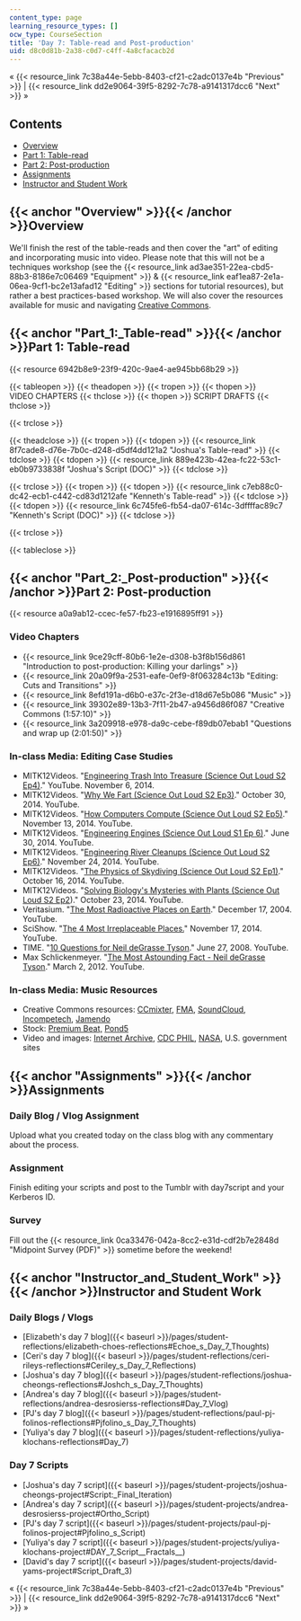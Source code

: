 ```yaml
---
content_type: page
learning_resource_types: []
ocw_type: CourseSection
title: 'Day 7: Table-read and Post-production'
uid: d8c0d81b-2a38-c0d7-c4ff-4a8cfacacb2d
---
```


« {{< resource_link 7c38a44e-5ebb-8403-cf21-c2adc0137e4b "Previous" >}} | {{< resource_link dd2e9064-39f5-8292-7c78-a9141317dcc6 "Next" >}} »

Contents
--------

*   [Overview](#Overview)
*   [Part 1: Table-read](#Part_1:_Table-read)
*   [Part 2: Post-production](#Part_2:_Post-production)
*   [Assignments](#Assignments)
*   [Instructor and Student Work](#Instructor_and_Student_Work)

{{< anchor "Overview" >}}{{< /anchor >}}Overview
------------------------------------------------

We'll finish the rest of the table-reads and then cover the "art" of editing and incorporating music into video. Please note that this will not be a techniques workshop (see the {{< resource_link ad3ae351-22ea-cbd5-88b3-8186e7c06469 "Equipment" >}} & {{< resource_link eaf1ea87-2e1a-06ea-9cf1-bc2e13afad12 "Editing" >}} sections for tutorial resources), but rather a best practices-based workshop. We will also cover the resources available for music and navigating [Creative Commons](http://creativecommons.org/).

{{< anchor "Part_1:_Table-read" >}}{{< /anchor >}}Part 1: Table-read
--------------------------------------------------------------------

{{< resource 6942b8e9-23f9-420c-9ae4-ae945bb68b29 >}}

{{< tableopen >}}
{{< theadopen >}}
{{< tropen >}}
{{< thopen >}}
VIDEO CHAPTERS
{{< thclose >}}
{{< thopen >}}
SCRIPT DRAFTS
{{< thclose >}}

{{< trclose >}}

{{< theadclose >}}
{{< tropen >}}
{{< tdopen >}}
{{< resource_link 8f7cade8-d76e-7b0c-d248-d5df4dd121a2 "Joshua's Table-read" >}}
{{< tdclose >}}
{{< tdopen >}}
{{< resource_link 889e423b-42ea-fc22-53c1-eb0b9733838f "Joshua's Script (DOC)" >}}
{{< tdclose >}}

{{< trclose >}}
{{< tropen >}}
{{< tdopen >}}
{{< resource_link c7eb88c0-dc42-ecb1-c442-cd83d1212afe "Kenneth's Table-read" >}}
{{< tdclose >}}
{{< tdopen >}}
{{< resource_link 6c745fe6-fb54-da07-614c-3dffffac89c7 "Kenneth's Script (DOC)" >}}
{{< tdclose >}}

{{< trclose >}}

{{< tableclose >}}

{{< anchor "Part_2:_Post-production" >}}{{< /anchor >}}Part 2: Post-production
------------------------------------------------------------------------------

{{< resource a0a9ab12-ccec-fe57-fb23-e1916895ff91 >}}

### Video Chapters

*   {{< resource_link 9ce29cff-80b6-1e2e-d308-b3f8b156d861 "Introduction to post-production: Killing your darlings" >}}
*   {{< resource_link 20a09f9a-2531-eafe-0ef9-8f063284c13b "Editing: Cuts and Transitions" >}}
*   {{< resource_link 8efd191a-d6b0-e37c-2f3e-d18d67e5b086 "Music" >}}
*   {{< resource_link 39302e89-13b3-7f11-2b47-a9456d86f087 "Creative Commons (1:57:10)" >}}
*   {{< resource_link 3a209918-e978-da9c-cebe-f89db07ebab1 "Questions and wrap up (2:01:50)" >}}

### In-class Media: Editing Case Studies

*   MITK12Videos. "[Engineering Trash Into Treasure (Science Out Loud S2 Ep4)](https://youtu.be/GzhFgEYiVyY)." YouTube. November 6, 2014.
*   MITK12Videos. "[Why We Fart (Science Out Loud S2 Ep3)](https://youtu.be/R1kxajH629A)." October 30, 2014. YouTube.
*   MITK12Videos. "[How Computers Compute (Science Out Loud S2 Ep5)](https://youtu.be/8cVsgFN3hSM)." November 13, 2014. YouTube.
*   MITK12Videos. "[Engineering Engines (Science Out Loud S1 Ep 6)](https://youtu.be/y2vzH1MjRqQ)." June 30, 2014. YouTube.
*   MITK12Videos. "[Engineering River Cleanups (Science Out Loud S2 Ep6)](https://youtu.be/oiHNdcdU1pM)." November 24, 2014. YouTube.
*   MITK12Videos. "[The Physics of Skydiving (Science Out Loud S2 Ep1)](https://youtu.be/qEWCRKxhEZo)." October 16, 2014. YouTube.
*   MITK12Videos. "[Solving Biology's Mysteries with Plants (Science Out Loud S2 Ep2](https://youtu.be/K9mhXBOhuHU))." October 23, 2014. YouTube.
*   Veritasium. "[The Most Radioactive Places on Earth](https://youtu.be/TRL7o2kPqw0)." December 17, 2004. YouTube.
*   SciShow. "[The 4 Most Irreplaceable Places.](https://youtu.be/nsp2VLsie_E)" November 17, 2014. YouTube.
*   TIME. "[10 Questions for Neil deGrasse Tyson](https://youtu.be/wiOwqDmacJo)." June 27, 2008. YouTube.
*   Max Schlickenmeyer. "[The Most Astounding Fact - Neil deGrasse Tyson](https://youtu.be/9D05ej8u-gU)." March 2, 2012. YouTube.

### In-class Media: Music Resources

*   Creative Commons resources: [CCmixter](http://ccmixter.org/), [FMA](http://freemusicarchive.org/), [SoundCloud](https://soundcloud.com/), [Incompetech](http://incompetech.com/), [Jamendo](https://www.jamendo.com/)
*   Stock: [Premium Beat,](http://www.premiumbeat.com/stock-music) [Pond5](http://www.pond5.com/)
*   Video and images: [Internet Archive](https://archive.org/details/stock_footage), [CDC PHIL](http://phil.cdc.gov/Phil/home.asp), [NASA](https://www.nasa.gov/multimedia/imagegallery/index.html), U.S. government sites

{{< anchor "Assignments" >}}{{< /anchor >}}Assignments
------------------------------------------------------

### Daily Blog / Vlog Assignment

Upload what you created today on the class blog with any commentary about the process.

### Assignment

Finish editing your scripts and post to the Tumblr with day7script and your Kerberos ID.

### Survey

Fill out the {{< resource_link 0ca33476-042a-8cc2-e31d-cdf2b7e2848d "Midpoint Survey (PDF)" >}} sometime before the weekend!

{{< anchor "Instructor_and_Student_Work" >}}{{< /anchor >}}Instructor and Student Work
--------------------------------------------------------------------------------------

### Daily Blogs / Vlogs

*   [Elizabeth's day 7 blog]({{< baseurl >}}/pages/student-reflections/elizabeth-choes-reflections#Echoe_s_Day_7_Thoughts)
*   [Ceri's day 7 blog]({{< baseurl >}}/pages/student-reflections/ceri-rileys-reflections#Ceriley_s_Day_7_Reflections)
*   [Joshua's day 7 blog]({{< baseurl >}}/pages/student-reflections/joshua-cheongs-reflections#Joshch_s_Day_7_Thoughts)
*   [Andrea's day 7 blog]({{< baseurl >}}/pages/student-reflections/andrea-desrosierss-reflections#Day_7_Vlog)
*   [PJ's day 7 blog]({{< baseurl >}}/pages/student-reflections/paul-pj-folinos-reflections#Pjfolino_s_Day_7_Thoughts)
*   [Yuliya's day 7 blog]({{< baseurl >}}/pages/student-reflections/yuliya-klochans-reflections#Day_7)

### Day 7 Scripts

*   [Joshua's day 7 script]({{< baseurl >}}/pages/student-projects/joshua-cheongs-project#Script:_Final_Iteration)
*   [Andrea's day 7 script]({{< baseurl >}}/pages/student-projects/andrea-desrosierss-project#Ortho_Script)
*   [PJ's day 7 script]({{< baseurl >}}/pages/student-projects/paul-pj-folinos-project#Pjfolino_s_Script)
*   [Yuliya's day 7 script]({{< baseurl >}}/pages/student-projects/yuliya-klochans-project#DAY_7_Script__Fractals__)
*   [David's day 7 script]({{< baseurl >}}/pages/student-projects/david-yams-project#Script_Draft_3)

« {{< resource_link 7c38a44e-5ebb-8403-cf21-c2adc0137e4b "Previous" >}} | {{< resource_link dd2e9064-39f5-8292-7c78-a9141317dcc6 "Next" >}} »